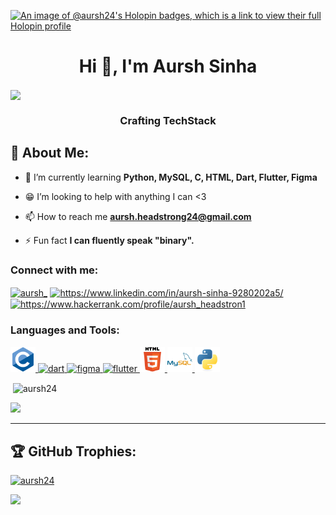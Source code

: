 [![An image of @aursh24's Holopin badges, which is a link to view their full Holopin profile](https://holopin.me/aursh24)](https://holopin.io/@aursh24)

<h1 align="center">Hi 👋, I'm Aursh Sinha</h1>
<img
align = "center" src=https://media0.giphy.com/media/u1KYxX4qobbL9UMVxL/giphy.gif?cid=ecf05e475fhnoxn4wrfwj6k1j7u5fhglzxw1ylxcpmrzhwdt&ep=v1_gifs_related&rid=giphy.gif&ct=g" width="200"/>
<h3 align="center">Crafting TechStack</h3>

<h2>💫 About Me:</h2>

- 🌱 I’m currently learning **Python, MySQL, C, HTML, Dart, Flutter, Figma**

- 😁 I’m looking to help with anything I can <3

- 📫 How to reach me **aursh.headstrong24@gmail.com**

- ⚡ Fun fact **I can fluently speak "binary".**

<h3 align="left">Connect with me:</h3>
<p align="left">
<a href="https://twitter.com/aursh_" target="blank"><img align="center" src="https://raw.githubusercontent.com/rahuldkjain/github-profile-readme-generator/master/src/images/icons/Social/twitter.svg" alt="aursh_" height="30" width="40" /></a>
<a href="https://www.linkedin.com/in/aursh-sinha-9280202a5/" target="blank"><img align="center" src="https://raw.githubusercontent.com/rahuldkjain/github-profile-readme-generator/master/src/images/icons/Social/linked-in-alt.svg" alt="https://www.linkedin.com/in/aursh-sinha-9280202a5/" height="30" width="40" /></a>
<a href="https://www.hackerrank.com/https://www.hackerrank.com/profile/aursh_headstron1" target="blank"><img align="center" src="https://raw.githubusercontent.com/rahuldkjain/github-profile-readme-generator/master/src/images/icons/Social/hackerrank.svg" alt="https://www.hackerrank.com/profile/aursh_headstron1" height="30" width="40" /></a>
</p>

<h3 align="left">Languages and Tools:</h3>
<p align="left"> <a href="https://www.cprogramming.com/" target="_blank" rel="noreferrer"> <img src="https://raw.githubusercontent.com/devicons/devicon/master/icons/c/c-original.svg" alt="c" width="40" height="40"/> </a> <a href="https://dart.dev" target="_blank" rel="noreferrer"> <img src="https://www.vectorlogo.zone/logos/dartlang/dartlang-icon.svg" alt="dart" width="40" height="40"/> </a> <a href="https://www.figma.com/" target="_blank" rel="noreferrer"> <img src="https://www.vectorlogo.zone/logos/figma/figma-icon.svg" alt="figma" width="40" height="40"/> </a> <a href="https://flutter.dev" target="_blank" rel="noreferrer"> <img src="https://www.vectorlogo.zone/logos/flutterio/flutterio-icon.svg" alt="flutter" width="40" height="40"/> </a> <a href="https://www.w3.org/html/" target="_blank" rel="noreferrer"> <img src="https://raw.githubusercontent.com/devicons/devicon/master/icons/html5/html5-original-wordmark.svg" alt="html5" width="40" height="40"/> </a> <a href="https://www.mysql.com/" target="_blank" rel="noreferrer"> <img src="https://raw.githubusercontent.com/devicons/devicon/master/icons/mysql/mysql-original-wordmark.svg" alt="mysql" width="40" height="40"/> </a> <a href="https://www.python.org" target="_blank" rel="noreferrer"> <img src="https://raw.githubusercontent.com/devicons/devicon/master/icons/python/python-original.svg" alt="python" width="40" height="40"/> </a> </p>

<p>&nbsp;<img align="center" src="https://github-readme-stats.vercel.app/api?username=aursh24&show_icons=true&locale=en" alt="aursh24" /></p>

![](https://github-readme-streak-stats.herokuapp.com/?user=aursh24&theme=tokyonight&hide_border=false)<br/>
<hr>

<h2>🏆 GitHub Trophies:</h2>
<p align="left"> <a href="https://github.com/ryo-ma/github-profile-trophy"><img src="https://github-profile-trophy.vercel.app/?username=aursh24" alt="aursh24" /></a> </p>

[![](https://visitcount.itsvg.in/api?id=aursh24&icon=1&color=12)](https://visitcount.itsvg.in)


